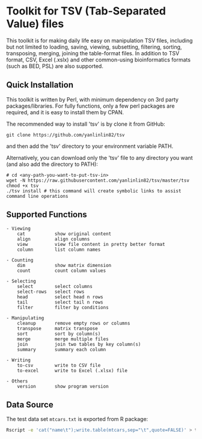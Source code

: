 # Toolkit for TSV (Tab-Separated Value) files

This toolkit is for making daily life easy on manipulation TSV files, including but not limited to loading, saving, viewing, subsetting, filtering, sorting, transposing, merging, joining the table-format files. In addition to TSV format, CSV, Excel (.xslx) and other common-using bioinformatics formats (such as BED, PSL) are also supported.

## Quick Installation

This toolkit is written by Perl, with minimum dependency on 3rd party packages/libraries. For fully functions, only a few perl packages are required, and it is easy to install them by CPAN.

The recommended way to install 'tsv' is by clone it from GitHub:

```
git clone https://github.com/yanlinlin82/tsv
```

and then add the 'tsv' directory to your environment variable PATH.

Alternatively, you can download only the 'tsv' file to any directory you want (and also add the directory to PATH):

```
# cd <any-path-you-want-to-put-tsv-in>
wget -N https://raw.githubusercontent.com/yanlinlin82/tsv/master/tsv
chmod +x tsv
./tsv install # this command will create symbolic links to assist command line operations
```

## Supported Functions

```
- Viewing
    cat           show original content
    align         align columns
    view          view file content in pretty better format
    column        list column names

- Counting
    dim           show matrix dimension
    count         count column values

- Selecting
    select        select columns
    select-rows   select rows
    head          select head n rows
    tail          select tail n rows
    filter        filter by conditions

- Manipulating
    cleanup       remove empty rows or columns
    transpose     matrix transpose
    sort          sort by column(s)
    merge         merge multiple files
    join          join two tables by key column(s)
    summary       summary each column

- Writing
    to-csv        write to CSV file
    to-excel      write to Excel (.xlsx) file

- Others
    version       show program version
```

## Data Source

The test data set `mtcars.txt` is exported from R package:

```sh
Rscript -e 'cat("name\t");write.table(mtcars,sep="\t",quote=FALSE)' > test/mtcars.txt
```
